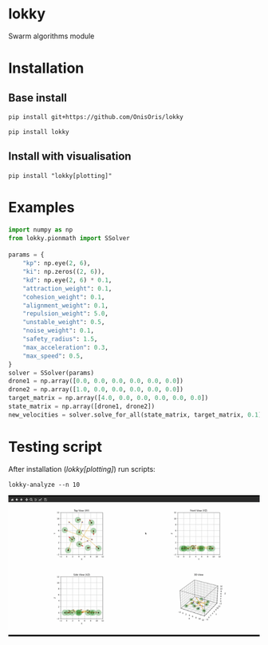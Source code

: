 # lokky
Swarm algorithms module

# Installation

## Base install

```
pip install git+https://github.com/OnisOris/lokky
```

```
pip install lokky
```

## Install with visualisation

```
pip install "lokky[plotting]"
```

# Examples

```python
import numpy as np
from lokky.pionmath import SSolver

params = {
    "kp": np.eye(2, 6),
    "ki": np.zeros((2, 6)),
    "kd": np.eye(2, 6) * 0.1,
    "attraction_weight": 0.1,
    "cohesion_weight": 0.1,
    "alignment_weight": 0.1,
    "repulsion_weight": 5.0,
    "unstable_weight": 0.5,
    "noise_weight": 0.1,
    "safety_radius": 1.5,
    "max_acceleration": 0.3,
    "max_speed": 0.5,
}
solver = SSolver(params)
drone1 = np.array([0.0, 0.0, 0.0, 0.0, 0.0, 0.0])
drone2 = np.array([1.0, 0.0, 0.0, 0.0, 0.0, 0.0])
target_matrix = np.array([4.0, 0.0, 0.0, 0.0, 0.0, 0.0])
state_matrix = np.array([drone1, drone2])
new_velocities = solver.solve_for_all(state_matrix, target_matrix, 0.1)
```

# Testing script

After installation (*lokky[plotting]*) run scripts:

```
lokky-analyze --n 10
```

 ![lokky-analyze plot](https://github.com/OnisOris/lokky/blob/main/img/img.gif?raw=true)
